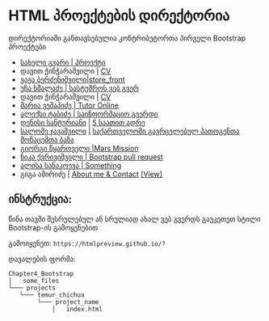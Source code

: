 # HTML პროექტების დირექტორია

დირექტორიაში განთავსებულია კონტრიბუტორთა პირველი Bootstrap პროექტები

- [სახელი გვარი | პროექტი](/მისამართი)
- დავით ჭინჭარაშვილი | [CV](https://htmlpreview.github.io/?https://github.com/davidunilab/UnilabPythonInternship/blob/css/david_chincharashvili/Chapter4_Bootstrap/Projects/david_chincharashvili/cv/index.html)
- [ვაჟა ბერძენიშვილი|store_front](/Chapter4_Bootstrap/Projects/vazha_berdzenishvili)
- [უჩა ხმალაძე | სასტუმროს ვებ გვერ](/Chapter4_Bootstrap/Projects/ucha_khmaladze)
- დავით ჭინჭარაშვილი | [CV](https://htmlpreview.github.io/?https://github.com/davidunilab/UnilabPythonInternship/blob/css/david_chincharashvili/Chapter4_Bootstrap/Projects/david_chincharashvili/cv/index.html)
- [მარია ვეშაპიძე | Tutor Online](/Chapter4_Bootstrap/Projects/maria_veshapidze/home_page.html)
- [ალექსი ტაბიძე | საინფორმაციო გვერდი](./Aleksi_Tabidze/Informatics)
- [დენისი სანტურიანი](https://github.com/Denissant) | [5 საათით ადრე](https://github.com/Denissant/UnilabPythonInternship/blob/bootstrap/denis_santuryan/Chapter4_Bootstrap/Projects/denis_santuryan/main.html)
- [სალომე ჯავაშვილი](https://github.com/salomej899) | [საქართველოში გავრცელებულ პათოგენთა მონაცემთა ბაზა](/Chapter4_Bootstrap/Projects/salome_javashvili)
- [გიორგი წყაროველი |Mars Mission](/Chapter4_Bootstrap/Projects/giorgi_tskaroveli/mars_crew)
- [ნიკა ქვრივიშვილი | Bootstrap pull request](https://htmlpreview.github.io/?https://github.com/nika-kvr/UnilabPythonInternship/blob/master/Chapter4_Bootstrap/Projects/Nika%20Kvrivishvili/pull_request/index.html) 
- [ალისა სანაკოევა | Something](https://htmlpreview.github.io/?https://github.com/UnilabEdu/UnilabPythonInternship/blob/master/Chapter4_Bootstrap/Projects/alisa_sanakoeva/another_randomness.html) 
- გიგა ამირიძე | [About me & Contact](/Chapter4_Bootstrap/Projects/giga_amiridze) [[View]](https://htmlpreview.github.io/?https://raw.githubusercontent.com/gigaamiridze/UnilabPythonInternship/bootstrap/about_me/Chapter4_Bootstrap/Projects/giga_amiridze/about_me/index.html)


## ინსტრუქცია:

წინა თავში შესრულებულ ან სრულიად ახალ ვებ გვერდს გაუკეთეთ სტილი Bootstrap-ის გამოყენებით

გამოიყენეთ: `https://htmlpreview.github.io/?`

დავალების ფორმა:


```
Chapter4_Bootstrap
│   some_files
└─── projects
   └─── temur_chichua
        └─── project_name
            │   index.html
```
